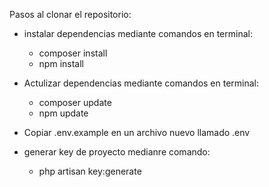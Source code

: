 Pasos al clonar el repositorio:

- instalar dependencias mediante comandos en terminal:
    - composer install
    - npm install

- Actulizar dependencias mediante comandos en terminal:
    - composer update
    - npm update   

- Copiar .env.example en un archivo nuevo llamado .env

- generar key de proyecto medianre comando:
    - php artisan key:generate

